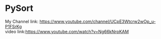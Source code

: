 # PySort
My Channel link: https://www.youtube.com/channel/UCpE3Wtcrw2wOp_u-P1FSrKg<br>
video link:https://www.youtube.com/watch?v=Ng66kNrpKAM

